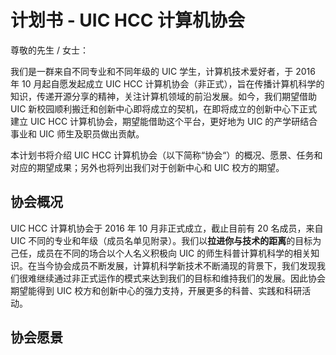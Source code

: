 # 计划书 - UIC HCC 计算机协会

尊敬的先生 / 女士：

我们是一群来自不同专业和不同年级的 UIC 学生，计算机技术爱好者，于 2016 年 10 月起自愿发起成立 UIC HCC 计算机协会（非正式），旨在传播计算机科学的知识，传递开源分享的精神，关注计算机领域的前沿发展。如今，我们期望借助 UIC 新校园顺利搬迁和创新中心即将成立的契机，在即将成立的创新中心下正式建立 UIC HCC 计算机协会，期望能借助这个平台，更好地为 UIC 的产学研结合事业和 UIC 师生及职员做出贡献。

本计划书将介绍 UIC HCC 计算机协会（以下简称“协会“）的概况、愿景、任务和对应的期望成果；另外也将列出我们对于创新中心和 UIC 校方的期望。

## 协会概况

UIC HCC 计算机协会于 2016 年 10 月非正式成立，截止目前有 20 名成员，来自 UIC 不同的专业和年级（成员名单见附录）。我们以**拉进你与技术的距离**的目标为己任，成员在不同的场合以个人名义积极向 UIC 的师生科普计算机科学的相关知识。在当今协会成员不断发展，计算机科学新技术不断涌现的背景下，我们发现我们很难继续通过非正式运作的模式来达到我们的目标和维持我们的发展。因此协会期望能得到 UIC 校方和创新中心的强力支持，开展更多的科普、实践和科研活动。

## 协会愿景

